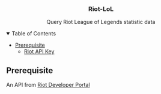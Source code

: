 <h3 align="center">Riot-LoL</h3>
<p align="center">Query Riot League of Legends statistic data</p>


<!-- TABLE OF CONTENTS -->
<details open="open">
  <summary>Table of Contents</summary>
  <ul>
    <li>
      <a href="#prerequisite">Prerequisite</a>
      <ul>
        <li><a href="#Riot">Riot API Key</a></li>
      </ul>
    </li>
  </ul>
</details>

<!-- PREREQUISITE -->
## Prerequisite

An API from [Riot Developer Portal](https://developer.riotgames.com/)